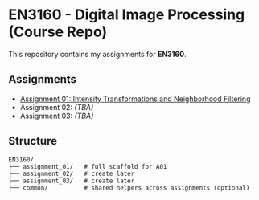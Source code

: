 # EN3160 - Digital Image Processing (Course Repo)

This repository contains my assignments for **EN3160**.

## Assignments
- [Assignment 01: Intensity Transformations and Neighborhood Filtering](assignment_01/README.md)
- Assignment 02: *(TBA)*
- Assignment 03: *(TBA)*

## Structure
```
EN3160/
├── assignment_01/   # full scaffold for A01
├── assignment_02/   # create later
├── assignment_03/   # create later
└── common/          # shared helpers across assignments (optional)
```
